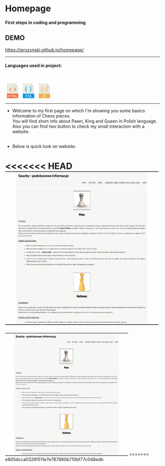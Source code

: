 # Homepage

#### First steps in coding and programming

## DEMO

https://jerszynski.github.io/homepage/

---

#### Languages used in project:

<br />

![html](images/html-icon.png) ![css](images/css-icon.png) ![js](images/js-icon.png)

---

- Welcome to my first page on which I'm showing you some basics information of Chess pieces. <br />
  You will find short info about Pawn, King and Queen in Polish language.<br />
  Also you can find two button to check my small interaction with a website.
  <br />
  <br />

- Below is quick look on website:<br />

<<<<<<< HEAD
<img src="images/Animation.gif" width="500" height="500">
=======
<img src="images/Animation.gif" width="400" height="400">
>>>>>>> e805dcca0326f511e7e787980b710bf77c048edb
